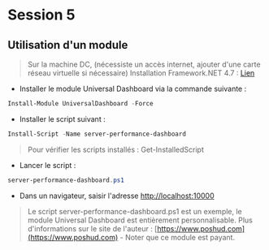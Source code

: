 # Session 5

## Utilisation d'un module

> Sur la machine DC, (nécessiste un accès internet, ajouter d'une carte réseau virtuelle si nécessaire)
> Installation Framework.NET 4.7 : [Lien](./serve/NDP47-KB3186497-x86-x64-AllOS-ENU.exe)

* Installer le module Universal Dashboard via la commande suivante :

```powershell
Install-Module UniversalDashboard -Force 
```

* Installer le script suivant :

```powershell
Install-Script -Name server-performance-dashboard
```
> Pour vérifier les scripts installés : Get-InstalledScript
 
* Lancer le script :

```powershell
server-performance-dashboard.ps1
```

* Dans un navigateur, saisir l'adresse [http://localhost:10000](http://localhost:10000)

> Le script server-performance-dashboard.ps1 est un exemple, le module Universal Dashboard est entièrement personnalisable.
> Plus d'informations sur le site de l'auteur : [https://www.poshud.com](https://www.poshud.com) - Noter que ce module est payant.